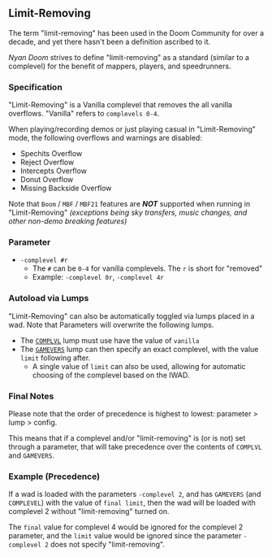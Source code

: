 ## Limit-Removing

The term "limit-removing" has been used in the Doom Community for over a decade, and yet there hasn't been a definition ascribed to it.

*Nyan Doom* strives to define "limit-removing" as a standard (similar to a complevel) for the benefit of mappers, players, and speedrunners. 

### Specification

"Limit-Removing" is a Vanilla complevel that removes the all vanilla overflows. "Vanilla" refers to `complevels 0-4`.

When playing/recording demos or just playing casual in "Limit-Removing" mode, the following overflows and warnings are disabled:

- Spechits Overflow
- Reject Overflow
- Intercepts Overflow
- Donut Overflow
- Missing Backside Overflow

Note that `Boom` / `MBF` / `MBF21` features are ***NOT*** supported when running in "Limit-Removing" *(exceptions being sky transfers, music changes, and other non-demo breaking features)*

### Parameter
- `-complevel #r`
  - The `#` can be `0-4` for vanilla complevels. The `r` is short for "removed"
  - Example: `-complevel 0r`, `-complevel 4r`

### Autoload via Lumps
"Limit-Removing" can also be automatically toggled via lumps placed in a wad. Note that Parameters will overwrite the following lumps.
- The [`COMPLVL`](complvl.md) lump must use have the value of `vanilla`
- The [`GAMEVERS`](gamevers.md) lump can then specify an exact complevel, with the value `limit` following after.
  - A single value of `limit` can also be used, allowing for automatic choosing of the complevel based on the IWAD.

### Final Notes
Please note that the order of precedence is highest to lowest: parameter > lump > config.

This means that if a complevel and/or "limit-removing" is (or is not) set through a parameter, that will take precedence over the contents of `COMPLVL` and `GAMEVERS`.

### Example (Precedence)

If a wad is loaded with the parameters `-complevel 2`, and has `GAMEVERS` (and `COMPLEVEL`) with the value of `final limit`, then the wad will be loaded with complevel 2 without "limit-removing" turned on.

The `final` value for complevel 4 would be ignored for the complevel 2 parameter, and the `limit` value would be ignored since the parameter `-complevel 2` does not specify "limit-removing".